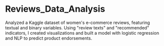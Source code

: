# Reviews_Data_Analysis
Analyzed a Kaggle dataset of women's e-commerce reviews, featuring textual and binary variables. Using "review texts" and "recommended" indicators, I created visualizations and built a model with logistic regression and NLP to predict product endorsements.
